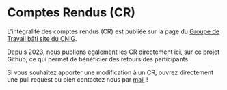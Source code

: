 # Comptes Rendus (CR)

L'intégralité des comptes rendus (CR) est publiée sur la page du [Groupe de Travail bâti site du CNIG](http://cnig.gouv.fr/gt-bati-a25939.html).

Depuis 2023, nous publions également les CR directement ici, sur ce projet Github, ce qui permet de bénéficier des retours des participants.

Si vous souhaitez apporter une modification à un CR, ouvrez directement une pull request ou bien contactez nous par [mail](mailto:felix.veith.ext@ademe.fr) !
